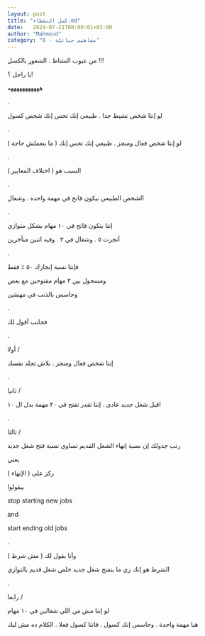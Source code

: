 ```yaml
---
layout: post
title: "كسل النشطاء.md"
date:   2024-07-21T00:00:01+03:00
author: "Mahmoud"
category: "0 - مفاهيم حياتيّة"
---
```

من عيوب النشاط . الشعور بالكسل !!!

يا راجل ؟!

هههههههههههه

.

لو إنتا شخص نشيط جدا . طبيعي إنك تحس إنك شخص كسول

.

لو إنتا شخص فعال ومنجز . طبيعي إنك تحس إنك ( ما بتعملش
حاجة )

.

السبب هو ( اختلاف المعايير )

.

الشخص الطبيعي بيكون فاتح في مهمة واحدة . وشغال

.

إنتا بتكون فاتح في ١٠ مهام بشكل متوازي

أنجزت ٥ . وشغال في ٣ . وفيه اتنين متأخرين

.

فإنتا نسبة إنجازك ٥٠ ٪ فقط

ومسحول بين ٣ مهام مفتوحين مع بعض

وحاسس بالذنب في مهمتين

.

فحابب أقول لك

.

أولا /

إنتا شخص فعال ومنجز . بلاش تجلد نفسك

.

ثانيا /

اقبل شغل جديد عادي . إننا تقدر تفتح في ٢٠ مهمة بدل ال
١٠

.

ثالثا /

رتب جدولك إن نسبة إنهاء الشغل القديم تساوي نسبة فتح شغل
جديد

يعني

ركز على ( الإنهاء )

بيقولوا

stop starting new jobs

and

start ending old jobs

.

وأنا بقول لك ( مش شرط )

الشرط هو إنك زي ما بتفتح شغل جديد خلص شغل قديم
بالتوازي

.

رابعا /

لو إنتا مش من اللي شغالين في ١٠ مهام

هيا مهمة واحدة . وحاسس إنك كسول . فانتا كسول فعلا .
الكلام ده مش ليك
